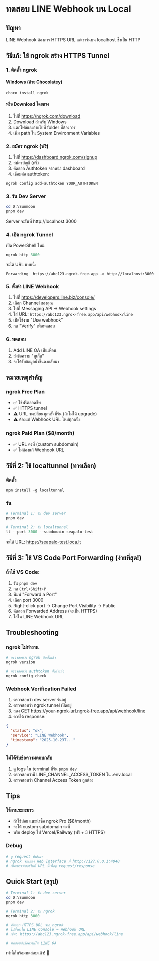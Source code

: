# ทดสอบ LINE Webhook บน Local

## ปัญหา
LINE Webhook ต้องการ HTTPS URL แต่เรารันบน localhost ซึ่งเป็น HTTP

## วิธีแก้: ใช้ ngrok สร้าง HTTPS Tunnel

### 1. ติดตั้ง ngrok

#### Windows (ด้วย Chocolatey)
```powershell
choco install ngrok
```

#### หรือ Download โดยตรง
1. ไปที่ https://ngrok.com/download
2. Download สำหรับ Windows
3. แตกไฟล์และย้ายไปที่ folder ที่ต้องการ
4. เพิ่ม path ใน System Environment Variables

### 2. สมัคร ngrok (ฟรี)
1. ไปที่ https://dashboard.ngrok.com/signup
2. สมัครบัญชี (ฟรี)
3. คัดลอก Authtoken จากหน้า dashboard
4. เชื่อมต่อ authtoken:
```powershell
ngrok config add-authtoken YOUR_AUTHTOKEN
```

### 3. รัน Dev Server
```powershell
cd D:\Sunmoon
pnpm dev
```
Server จะรันที่ http://localhost:3000

### 4. เปิด ngrok Tunnel
เปิด PowerShell ใหม่:
```powershell
ngrok http 3000
```

จะได้ URL แบบนี้:
```
Forwarding  https://abc123.ngrok-free.app -> http://localhost:3000
```

### 5. ตั้งค่า LINE Webhook
1. ไปที่ https://developers.line.biz/console/
2. เลือก Channel ของคุณ
3. ไปที่ Messaging API → Webhook settings
4. ใส่ URL: `https://abc123.ngrok-free.app/api/webhook/line`
5. เปิดใช้งาน "Use webhook"
6. กด "Verify" เพื่อทดสอบ

### 6. ทดสอบ
1. Add LINE OA เป็นเพื่อน
2. ส่งข้อความ "ภูเก็ต"
3. จะได้รับข้อมูลน้ำขึ้นลงกลับมา

## หมายเหตุสำคัญ

### ngrok Free Plan
- ✅ ใช้ฟรีตลอดชีพ
- ✅ HTTPS tunnel
- ⚠️ URL จะเปลี่ยนทุกครั้งที่รัน (ถ้าไม่ได้ upgrade)
- ⚠️ ต้องแก้ Webhook URL ใหม่ทุกครั้ง

### ngrok Paid Plan ($8/month)
- ✅ URL คงที่ (custom subdomain)
- ✅ ไม่ต้องแก้ Webhook URL

## วิธีที่ 2: ใช้ localtunnel (ทางเลือก)

### ติดตั้ง
```powershell
npm install -g localtunnel
```

### รัน
```powershell
# Terminal 1: รัน dev server
pnpm dev

# Terminal 2: รัน localtunnel
lt --port 3000 --subdomain seapalo-test
```

จะได้ URL: https://seapalo-test.loca.lt

## วิธีที่ 3: ใช้ VS Code Port Forwarding (ง่ายที่สุด!)

### ถ้าใช้ VS Code:
1. รัน `pnpm dev`
2. กด `Ctrl+Shift+P`
3. พิมพ์ "Forward a Port"
4. เลือก port 3000
5. Right-click port → Change Port Visibility → Public
6. คัดลอก Forwarded Address (จะเป็น HTTPS)
7. ใส่ใน LINE Webhook URL

## Troubleshooting

### ngrok ไม่ทำงาน
```powershell
# ตรวจสอบว่า ngrok ติดตั้งแล้ว
ngrok version

# ตรวจสอบว่า authtoken ตั้งค่าแล้ว
ngrok config check
```

### Webhook Verification Failed
1. ตรวจสอบว่า dev server รันอยู่
2. ตรวจสอบว่า ngrok tunnel เปิดอยู่
3. ลอง GET https://your-ngrok-url.ngrok-free.app/api/webhook/line
4. ควรได้ response:
```json
{
  "status": "ok",
  "service": "LINE Webhook",
  "timestamp": "2025-10-23T..."
}
```

### ไม่ได้รับข้อความตอบกลับ
1. ดู logs ใน terminal ที่รัน `pnpm dev`
2. ตรวจสอบว่ามี LINE_CHANNEL_ACCESS_TOKEN ใน .env.local
3. ตรวจสอบว่า Channel Access Token ถูกต้อง

## Tips

### ใช้งานระยะยาว
- ถ้าใช้บ่อย แนะนำซื้อ ngrok Pro ($8/month)
- จะได้ custom subdomain คงที่
- หรือ deploy ไป Vercel/Railway (ฟรี + มี HTTPS)

### Debug
```powershell
# ดู request ที่เข้ามา
# ngrok จะแสดง Web Interface ที่ http://127.0.0.1:4040
# เปิดเบราว์เซอร์ไปที่ URL นี้เพื่อดู request/response
```

## Quick Start (สรุป)

```powershell
# Terminal 1: รัน dev server
cd D:\Sunmoon
pnpm dev

# Terminal 2: รัน ngrok
ngrok http 3000

# คัดลอก HTTPS URL จาก ngrok
# ไปตั้งค่าใน LINE Console → Webhook URL
# เช่น: https://abc123.ngrok-free.app/api/webhook/line

# ทดสอบส่งข้อความใน LINE OA
```

เท่านี้ก็พร้อมทดสอบแล้ว! 🎉
